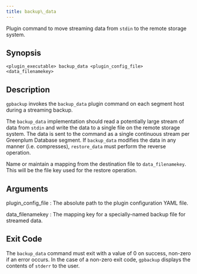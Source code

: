 ```yaml
---
title: backup\_data 
---
```


Plugin command to move streaming data from `stdin` to the remote storage system.

## <a id="section2"></a>Synopsis 

```
<plugin_executable> backup_data <plugin_config_file> <data_filenamekey>
```

## <a id="section3"></a>Description 

`gpbackup` invokes the `backup_data` plugin command on each segment host during a streaming backup.

The `backup_data` implementation should read a potentially large stream of data from `stdin` and write the data to a single file on the remote storage system. The data is sent to the command as a single continuous stream per Greenplum Database segment. If `backup_data` modifies the data in any manner \(i.e. compresses\), `restore_data` must perform the reverse operation.

Name or maintain a mapping from the destination file to `data_filenamekey`. This will be the file key used for the restore operation.

## <a id="section4"></a>Arguments 

plugin\_config\_file
:   The absolute path to the plugin configuration YAML file.

data\_filenamekey
:   The mapping key for a specially-named backup file for streamed data.

## <a id="section5"></a>Exit Code 

The `backup_data` command must exit with a value of 0 on success, non-zero if an error occurs. In the case of a non-zero exit code, `gpbackup` displays the contents of `stderr` to the user.

